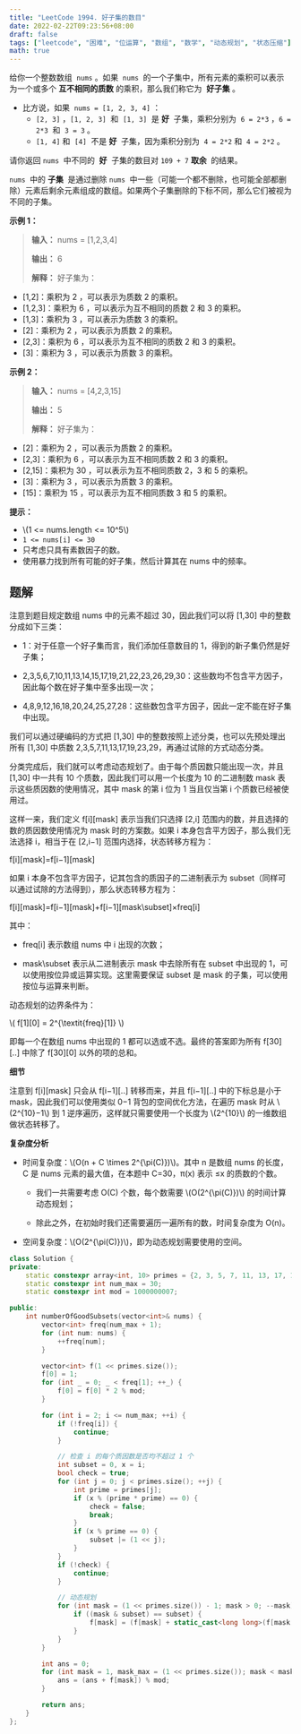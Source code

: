 ```yaml
---
title: "LeetCode 1994. 好子集的数目"
date: 2022-02-22T09:23:56+08:00
draft: false
tags: ["leetcode", "困难", "位运算", "数组", "数学", "动态规划", "状态压缩"]
math: true
---
```


给你一个整数数组  `nums` 。如果  `nums`  的一个子集中，所有元素的乘积可以表示为一个或多个 **互不相同的质数** 的乘积，那么我们称它为  **好子集** 。

- 比方说，如果  `nums = [1, 2, 3, 4]` ：
  - `[2, 3]` ，`[1, 2, 3]`  和  `[1, 3]`  是 **好**  子集，乘积分别为  `6 = 2*3` ，`6 = 2*3`  和  `3 = 3` 。
  - `[1, 4]` 和  `[4]`  不是 **好**  子集，因为乘积分别为  `4 = 2*2` 和  `4 = 2*2` 。

请你返回 `nums`  中不同的  **好**  子集的数目对 `109 + 7` **取余**  的结果。

`nums`  中的 **子集**  是通过删除 `nums`  中一些（可能一个都不删除，也可能全部都删除）元素后剩余元素组成的数组。如果两个子集删除的下标不同，那么它们被视为不同的子集。

<!--more-->

**示例 1：**

> **输入：** nums = [1,2,3,4]
>
> **输出：** 6
>
> **解释：** 好子集为：

- [1,2]：乘积为 2 ，可以表示为质数 2 的乘积。
- [1,2,3]：乘积为 6 ，可以表示为互不相同的质数 2 和 3 的乘积。
- [1,3]：乘积为 3 ，可以表示为质数 3 的乘积。
- [2]：乘积为 2 ，可以表示为质数 2 的乘积。
- [2,3]：乘积为 6 ，可以表示为互不相同的质数 2 和 3 的乘积。
- [3]：乘积为 3 ，可以表示为质数 3 的乘积。

**示例 2：**

> **输入：** nums = [4,2,3,15]
>
> **输出：** 5
>
> **解释：** 好子集为：

- [2]：乘积为 2 ，可以表示为质数 2 的乘积。
- [2,3]：乘积为 6 ，可以表示为互不相同质数 2 和 3 的乘积。
- [2,15]：乘积为 30 ，可以表示为互不相同质数 2，3 和 5 的乘积。
- [3]：乘积为 3 ，可以表示为质数 3 的乘积。
- [15]：乘积为 15 ，可以表示为互不相同质数 3 和 5 的乘积。

**提示：**

- \\(1 <= nums.length <= 10^5\\)
- `1 <= nums[i] <= 30`
- 只考虑只具有素数因子的数。
- 使用暴力找到所有可能的好子集，然后计算其在 nums 中的频率。

## 题解

注意到题目规定数组 nums 中的元素不超过 30，因此我们可以将 [1,30] 中的整数分成如下三类：

- 1：对于任意一个好子集而言，我们添加任意数目的 1，得到的新子集仍然是好子集；

- 2,3,5,6,7,10,11,13,14,15,17,19,21,22,23,26,29,30：这些数均不包含平方因子，因此每个数在好子集中至多出现一次；

- 4,8,9,12,16,18,20,24,25,27,28：这些数包含平方因子，因此一定不能在好子集中出现。

我们可以通过硬编码的方式把 [1,30] 中的整数按照上述分类，也可以先预处理出所有 [1,30] 中质数 2,3,5,7,11,13,17,19,23,29，再通过试除的方式动态分类。

分类完成后，我们就可以考虑动态规划了。由于每个质因数只能出现一次，并且 [1,30] 中一共有 10 个质数，因此我们可以用一个长度为 10 的二进制数 mask 表示这些质因数的使用情况，其中 mask 的第 i 位为 1 当且仅当第 i 个质数已经被使用过。

这样一来，我们定义 f[i][mask] 表示当我们只选择 [2,i] 范围内的数，并且选择的数的质因数使用情况为 mask 时的方案数。如果 i 本身包含平方因子，那么我们无法选择 i，相当于在 [2,i−1] 范围内选择，状态转移方程为：

f[i][mask]=f[i−1][mask]

如果 i 本身不包含平方因子，记其包含的质因子的二进制表示为 subset（同样可以通过试除的方法得到），那么状态转移方程为：

f[i][mask]=f[i−1][mask]+f[i−1][mask\subset]×freq[i]

其中：

- freq[i] 表示数组 nums 中 i 出现的次数；

- mask\subset 表示从二进制表示 mask 中去除所有在 subset 中出现的 1，可以使用按位异或运算实现。这里需要保证 subset 是 mask 的子集，可以使用按位与运算来判断。

动态规划的边界条件为：

\\( f[1][0] = 2^{\textit{freq}[1]} \\)

即每一个在数组 nums 中出现的 1 都可以选或不选。最终的答案即为所有 f[30][..] 中除了 f[30][0] 以外的项的总和。

**细节**

注意到 f[i][mask] 只会从 f[i−1][..] 转移而来，并且 f[i−1][..] 中的下标总是小于 mask，因此我们可以使用类似 0−1 背包的空间优化方法，在遍历 mask 时从 \\(2^{10}−1\\) 到 1 逆序遍历，这样就只需要使用一个长度为 \\(2^{10}\\) 的一维数组做状态转移了。

**复杂度分析**

- 时间复杂度：\\(O(n + C \times 2^{\pi(C)})\\)。其中 n 是数组 nums 的长度，C 是 nums 元素的最大值，在本题中 C=30，π(x) 表示 ≤x 的质数的个数。

  - 我们一共需要考虑 O(C) 个数，每个数需要 \\(O(2^{\pi(C)})\\) 的时间计算动态规划；

  - 除此之外，在初始时我们还需要遍历一遍所有的数，时间复杂度为 O(n)。

- 空间复杂度：\\(O(2^{\pi(C)})\\)，即为动态规划需要使用的空间。

```cpp
class Solution {
private:
    static constexpr array<int, 10> primes = {2, 3, 5, 7, 11, 13, 17, 19, 23, 29};
    static constexpr int num_max = 30;
    static constexpr int mod = 1000000007;

public:
    int numberOfGoodSubsets(vector<int>& nums) {
        vector<int> freq(num_max + 1);
        for (int num: nums) {
            ++freq[num];
        }

        vector<int> f(1 << primes.size());
        f[0] = 1;
        for (int _ = 0; _ < freq[1]; ++_) {
            f[0] = f[0] * 2 % mod;
        }

        for (int i = 2; i <= num_max; ++i) {
            if (!freq[i]) {
                continue;
            }

            // 检查 i 的每个质因数是否均不超过 1 个
            int subset = 0, x = i;
            bool check = true;
            for (int j = 0; j < primes.size(); ++j) {
                int prime = primes[j];
                if (x % (prime * prime) == 0) {
                    check = false;
                    break;
                }
                if (x % prime == 0) {
                    subset |= (1 << j);
                }
            }
            if (!check) {
                continue;
            }

            // 动态规划
            for (int mask = (1 << primes.size()) - 1; mask > 0; --mask) {
                if ((mask & subset) == subset) {
                    f[mask] = (f[mask] + static_cast<long long>(f[mask ^ subset]) * freq[i]) % mod;
                }
            }
        }

        int ans = 0;
        for (int mask = 1, mask_max = (1 << primes.size()); mask < mask_max; ++mask) {
            ans = (ans + f[mask]) % mod;
        }

        return ans;
    }
};
```
